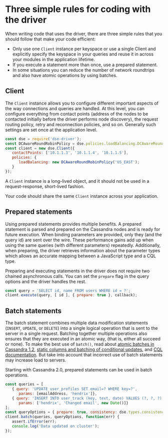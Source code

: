 # Three simple rules for coding with the driver

When writing code that uses the driver, there are three simple rules that you should follow that make your code
efficient:

- Only use one `Client` instance per keyspace or use a single Client and explicitly specify the keyspace in your queries
and reuse it in across your modules in the application lifetime.
- If you execute a statement more than once, use a prepared statement.
- In some situations you can reduce the number of network roundtrips and also have atomic operations by using batches.

## Client 

The `Client` instance allows you to configure different important aspects of the way connections and queries are
handled. At this level, you can configure everything from contact points (address of the nodes to be contacted initially
before the driver performs node discovery), the request routing policy, retry and reconnection policies, and so on.
Generally such settings are set once at the application level.

```javascript
const dse = require('dse-driver');
const DCAwareRoundRobinPolicy = dse.policies.loadBalancing.DCAwareRoundRobinPolicy;
const client = new dse.Client({
   contactPoints: ['10.1.1.3', '10.1.1.4', '10.1.1.5'], 
   policies: {
      loadBalancing: new DCAwareRoundRobinPolicy('US_EAST');
   }
});
```

A `Client` instance is a long-lived object, and it should not be used in a request-response, short-lived fashion.

Your code should share the same `Client` instance across your application.

## Prepared statements 

Using prepared statements provides multiple benefits. A prepared statement is parsed and prepared on the Cassandra nodes
and is ready for future execution. When binding parameters are provided, only they (and the query id) are sent over the wire. These
performance gains add up when using the same queries (with different parameters) repeatedly. Additionally, when
preparing, the driver retrieves information about the parameter types which allows an accurate mapping between a
JavaScript type and a CQL type.

Preparing and executing statements in the driver does not require two chained asynchronous calls. You can set the
`prepare` flag in the query options and the driver handles the rest.

```javascript
const query = 'SELECT id, name FROM users WHERE id = ?';
client.execute(query, [ id ], { prepare: true }, callback);
```

## Batch statements 

The batch statement combines multiple data modification statements (`INSERT`, `UPDATE`, or `DELETE`) into a single logical
operation that is sent to the server in a single request. Batching together multiple operations also ensures that they
are executed in an atomic way, (that is, either all succeed or none). To make the best use of `batch()`, read about
[atomic batches in Cassandra 1.2](http://www.datastax.com/dev/blog/atomic-batches-in-cassandra-1-2), [static columns
and batching of conditional updates](http://www.datastax.com/dev/dev/blog/cql-in-2-0-6),
and [CQL documentation][batches].  But take into account that incorrect use of batch statements may increase load to servers.

Starting with Cassandra 2.0, prepared statements can be used in batch operations.

```javascript
const queries = [
   { query: 'UPDATE user_profiles SET email=? WHERE key=?',
      params: [emailAddress, 'hendrix']},
   { query: 'INSERT INTO user_track (key, text, date) VALUES (?, ?, ?)',
      params: ['hendrix', 'Changed email', new Date()]}
];
const queryOptions = { prepare: true, consistency: dse.types.consistencies.quorum };
client.batch(queries, queryOptions, function(err) {
   assert.ifError(err);
   console.log('Data updated on cluster');
});
```

[batches]: https://docs.datastax.com/en/cql/3.3/cql/cql_using/useBatchTOC.html
